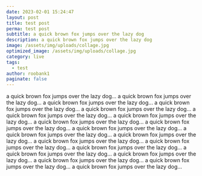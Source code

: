 ```yaml
---
date: 2023-02-01 15:24:47
layout: post
title: test post
perma: test post
subtitle: a quick brown fox jumps over the lazy dog
description: a quick brown fox jumps over the lazy dog
image: /assets/img/uploads/collage.jpg
optimized_image: /assets/img/uploads/collage.jpg
category: live
tags:
  - test
author: roobank1
paginate: false
---
```

a quick brown fox jumps over the lazy dog... a quick brown fox jumps over the lazy dog... a quick brown fox jumps over the lazy dog... a quick brown fox jumps over the lazy dog... a quick brown fox jumps over the lazy dog... a quick brown fox jumps over the lazy dog... a quick brown fox jumps over the lazy dog... a quick brown fox jumps over the lazy dog... a quick brown fox jumps over the lazy dog... a quick brown fox jumps over the lazy dog... a quick brown fox jumps over the lazy dog... a quick brown fox jumps over the lazy dog... a quick brown fox jumps over the lazy dog... a quick brown fox jumps over the lazy dog... a quick brown fox jumps over the lazy dog... a quick brown fox jumps over the lazy dog... a quick brown fox jumps over the lazy dog... a quick brown fox jumps over the lazy dog... a quick brown fox jumps over the lazy dog... a quick brown fox jumps over the lazy dog...